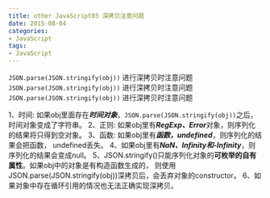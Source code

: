 ```yaml
---
title: other JavaScript03 深拷贝注意问题
date: 2015-08-04
categories: 
- JavaScript
tags:
- JavaScript
---
```

`JSON.parse(JSON.stringify(obj))` 进行深拷贝时注意问题
`JSON.parse(JSON.stringify(obj))` 进行深拷贝时注意问题
`JSON.parse(JSON.stringify(obj))` 进行深拷贝时注意问题

<!-- more -->

1、时间: 如果obj里面存在***时间对象***，`JSON.parse(JSON.stringify(obj))`之后，时间对象变成了字符串。
2、正则: 如果obj里有***RegExp、Error***对象，则序列化的结果将只得到空对象。
3、函数: 如果obj里有***函数，undefined***，则序列化的结果会把函数， undefined丢失。
4、如果obj里有***NaN、Infinity和-Infinity***，则序列化的结果会变成null。
5、JSON.stringify()只能序列化对象的**可枚举的自有属性**。如果obj中的对象是有构造函数生成的， 则使用JSON.parse(JSON.stringify(obj))深拷贝后，会丢弃对象的constructor。
6、如果对象中存在循环引用的情况也无法正确实现深拷贝。























